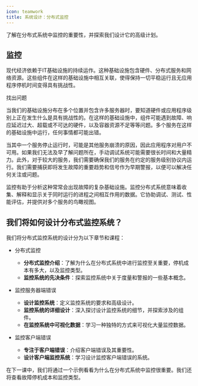 ```yaml
---
icon: teamwork
title: 系统设计：分布式监控
---
```



了解在分布式系统中监控的重要性，并探索我们设计它的高级计划。

## 监控

现代经济依赖于IT基础设施的持续运作。这种基础设施包含硬件、分布式服务和网络资源。这些组件在这样的基础设施中相互关联，使得保持一切平稳运行且无应用程序停机时间变得具有挑战性。

找出问题

当我们的基础设施分布在多个位置并包含许多服务器时，要知道硬件或应用程序级别上正在发生什么是具有挑战性的。在这样的基础设施中，组件可能遇到故障、响应延迟过大、超载或不可达的硬件，以及容器资源不足等等问题。多个服务在这样的基础设施中运行，任何事情都可能出错。

当其中一个服务停止运行时，可能是其他服务崩溃的原因，因此应用程序对用户不可用。如果我们无法及早了解问题所在，手动调试系统可能需要很长时间和大量精力。此外，对于较大的服务，我们需要确保我们的服务在约定的服务级别协议内运行。我们需要捕获即将发生故障的重要趋势和信号作为早期警报，以便可以解决任何关注或问题。

监控有助于分析这种常常会出现故障的复杂基础设施。监控分布式系统意味着收集、解释和显示关于同时运行的进程之间相互作用的数据。它协助调试、测试、性能评估，并提供对多个服务的鸟瞰视图。

## 我们将如何设计分布式监控系统？

我们将分布式监控系统的设计分为以下章节和课程：

* 分布式监控
  * **分布式监控介绍**：了解为什么在分布式系统中进行监控至关重要，停机成本有多大，以及监控类型。
  * **监控系统的先决条件**：探索监控系统中关于度量和警报的一些基本概念。

* 监控服务器端错误
  * **设计监控系统**：定义监控系统的要求和高级设计。
  * **监控系统的详细设计**：深入探讨设计监控系统的细节，并探索涉及的组件。
  * **在监控系统中可视化数据**：学习一种独特的方式来可视化大量监控数据。

* 监控客户端错误
  * **专注于客户端错误**：介绍客户端错误及其重要性。
  * **设计客户端监控系统**：学习设计监控客户端错误的系统。

在下一课中，我们将通过一个示例看看为什么在分布式系统中监控很重要。我们还将查看故障停机成本和监控类型。

